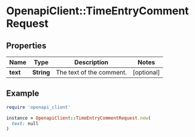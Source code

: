 # OpenapiClient::TimeEntryCommentRequest

## Properties

| Name | Type | Description | Notes |
| ---- | ---- | ----------- | ----- |
| **text** | **String** | The text of the comment. | [optional] |

## Example

```ruby
require 'openapi_client'

instance = OpenapiClient::TimeEntryCommentRequest.new(
  text: null
)
```

